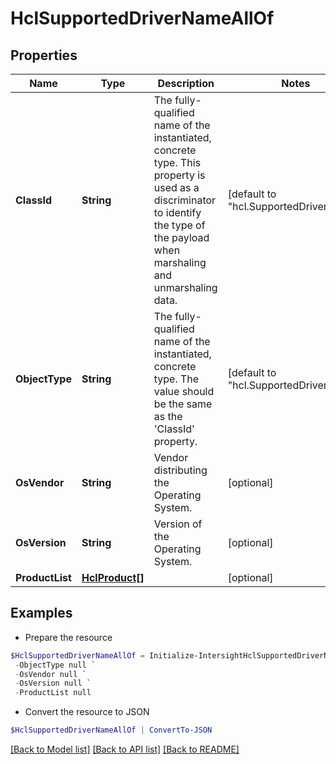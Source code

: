 # HclSupportedDriverNameAllOf
## Properties

Name | Type | Description | Notes
------------ | ------------- | ------------- | -------------
**ClassId** | **String** | The fully-qualified name of the instantiated, concrete type. This property is used as a discriminator to identify the type of the payload when marshaling and unmarshaling data. | [default to "hcl.SupportedDriverName"]
**ObjectType** | **String** | The fully-qualified name of the instantiated, concrete type. The value should be the same as the &#39;ClassId&#39; property. | [default to "hcl.SupportedDriverName"]
**OsVendor** | **String** | Vendor distributing the Operating System. | [optional] 
**OsVersion** | **String** | Version of the Operating System. | [optional] 
**ProductList** | [**HclProduct[]**](HclProduct.md) |  | [optional] 

## Examples

- Prepare the resource
```powershell
$HclSupportedDriverNameAllOf = Initialize-IntersightHclSupportedDriverNameAllOf  -ClassId null `
 -ObjectType null `
 -OsVendor null `
 -OsVersion null `
 -ProductList null
```

- Convert the resource to JSON
```powershell
$HclSupportedDriverNameAllOf | ConvertTo-JSON
```

[[Back to Model list]](../README.md#documentation-for-models) [[Back to API list]](../README.md#documentation-for-api-endpoints) [[Back to README]](../README.md)

